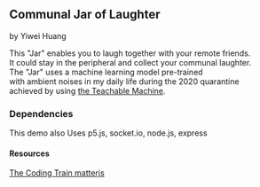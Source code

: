 ## Communal Jar of Laughter
by Yiwei Huang

This "Jar" enables you to laugh together with your remote friends.\
It could stay in the peripheral and collect your communal laughter.\
The "Jar" uses a machine learning model pre-trained \
with ambient noises in my daily life during the 2020 quarantine\
achieved by using [the Teachable Machine](https://teachablemachine.withgoogle.com/).

### Dependencies
This demo also Uses p5.js, socket.io, node.js, express


#### Resources
[The Coding Train ](https://youtu.be/bjULmG8fqc8)
[matterjs](https://brm.io/matter-js/)
